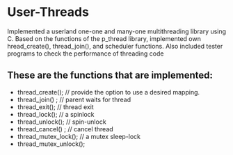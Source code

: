 # User-Threads
Implemented a userland one-one and many-one  multithreading library using C. Based on the functions of the p_thread library, implemented own hread_create(), thread_join(), and scheduler functions. Also included tester programs to check the performance of threading code

## These are the functions that are implemented:

* thread_create(); // provide the option to use a desired mapping.
* thread_join() ; // parent waits for thread
* thread_exit(); // thread exit
* thread_lock(); // a spinlock
* thread_unlock();  // spin-unlock
* thread_cancel() ; // cancel thread
* thread_mutex_lock(); // a mutex sleep-lock
* thread_mutex_unlock();


